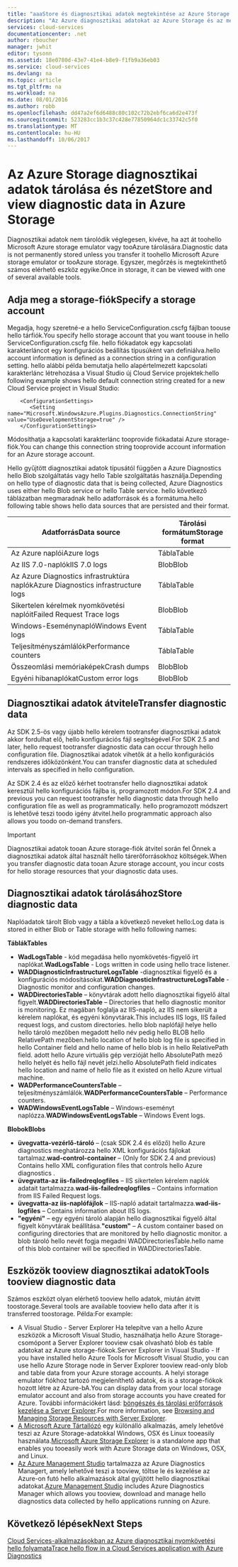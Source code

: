 ```yaml
---
title: "aaaStore és diagnosztikai adatok megtekintése az Azure Storage |} Microsoft Docs"
description: "Az Azure diagnosztikai adatokat az Azure Storage és az megtekintése"
services: cloud-services
documentationcenter: .net
author: rboucher
manager: jwhit
editor: tysonn
ms.assetid: 18e0780d-43e7-41e4-b8e9-f1fb9a36eb03
ms.service: cloud-services
ms.devlang: na
ms.topic: article
ms.tgt_pltfrm: na
ms.workload: na
ms.date: 08/01/2016
ms.author: robb
ms.openlocfilehash: dd47a2ef6d6488c80c102c72b2ebf6ca6d2e473f
ms.sourcegitcommit: 523283cc1b3c37c428e77850964dc1c33742c5f0
ms.translationtype: MT
ms.contentlocale: hu-HU
ms.lasthandoff: 10/06/2017
---
```

# <a name="store-and-view-diagnostic-data-in-azure-storage"></a><span data-ttu-id="f1e20-103">Az Azure Storage diagnosztikai adatok tárolása és nézet</span><span class="sxs-lookup"><span data-stu-id="f1e20-103">Store and view diagnostic data in Azure Storage</span></span>
<span data-ttu-id="f1e20-104">Diagnosztikai adatok nem tárolódik véglegesen, kivéve, ha azt át toohello Microsoft Azure storage emulator vagy tooAzure tárolására.</span><span class="sxs-lookup"><span data-stu-id="f1e20-104">Diagnostic data is not permanently stored unless you transfer it toohello Microsoft Azure storage emulator or tooAzure storage.</span></span> <span data-ttu-id="f1e20-105">Egyszer, megőrzés is megtekinthető számos elérhető eszköz egyike.</span><span class="sxs-lookup"><span data-stu-id="f1e20-105">Once in storage, it can be viewed with one of several available tools.</span></span>

## <a name="specify-a-storage-account"></a><span data-ttu-id="f1e20-106">Adja meg a storage-fiók</span><span class="sxs-lookup"><span data-stu-id="f1e20-106">Specify a storage account</span></span>
<span data-ttu-id="f1e20-107">Megadja, hogy szeretné-e a hello ServiceConfiguration.cscfg fájlban toouse hello tárfiók.</span><span class="sxs-lookup"><span data-stu-id="f1e20-107">You specify hello storage account that you want toouse in hello ServiceConfiguration.cscfg file.</span></span> <span data-ttu-id="f1e20-108">hello fiókadatok egy kapcsolati karakterláncot egy konfigurációs beállítás típusúként van definiálva.</span><span class="sxs-lookup"><span data-stu-id="f1e20-108">hello account information is defined as a connection string in a configuration setting.</span></span> <span data-ttu-id="f1e20-109">hello alábbi példa bemutatja hello alapértelmezett kapcsolati karakterlánc létrehozása a Visual Studio új Cloud Service projektek:</span><span class="sxs-lookup"><span data-stu-id="f1e20-109">hello following example shows hello default connection string created for a new Cloud Service project in  Visual Studio:</span></span>

```
    <ConfigurationSettings>
       <Setting name="Microsoft.WindowsAzure.Plugins.Diagnostics.ConnectionString" value="UseDevelopmentStorage=true" />
    </ConfigurationSettings>
```

<span data-ttu-id="f1e20-110">Módosíthatja a kapcsolati karakterlánc tooprovide fiókadatai Azure storage-fiók.</span><span class="sxs-lookup"><span data-stu-id="f1e20-110">You can change this connection string tooprovide account information for an Azure storage account.</span></span>

<span data-ttu-id="f1e20-111">Hello gyűjtött diagnosztikai adatok típusától függően a Azure Diagnostics hello Blob szolgáltatás vagy hello Table szolgáltatás használja.</span><span class="sxs-lookup"><span data-stu-id="f1e20-111">Depending on hello type of diagnostic data that is being collected, Azure Diagnostics uses either hello Blob service or hello Table service.</span></span> <span data-ttu-id="f1e20-112">hello következő táblázatban megmaradnak hello adatforrások és a formátuma.</span><span class="sxs-lookup"><span data-stu-id="f1e20-112">hello following table shows hello data sources that are persisted and their format.</span></span>

| <span data-ttu-id="f1e20-113">Adatforrás</span><span class="sxs-lookup"><span data-stu-id="f1e20-113">Data source</span></span> | <span data-ttu-id="f1e20-114">Tárolási formátum</span><span class="sxs-lookup"><span data-stu-id="f1e20-114">Storage format</span></span> |
| --- | --- |
| <span data-ttu-id="f1e20-115">Az Azure naplói</span><span class="sxs-lookup"><span data-stu-id="f1e20-115">Azure logs</span></span> |<span data-ttu-id="f1e20-116">Tábla</span><span class="sxs-lookup"><span data-stu-id="f1e20-116">Table</span></span> |
| <span data-ttu-id="f1e20-117">Az IIS 7.0-naplók</span><span class="sxs-lookup"><span data-stu-id="f1e20-117">IIS 7.0 logs</span></span> |<span data-ttu-id="f1e20-118">Blob</span><span class="sxs-lookup"><span data-stu-id="f1e20-118">Blob</span></span> |
| <span data-ttu-id="f1e20-119">Az Azure Diagnostics infrastruktúra naplók</span><span class="sxs-lookup"><span data-stu-id="f1e20-119">Azure Diagnostics infrastructure logs</span></span> |<span data-ttu-id="f1e20-120">Tábla</span><span class="sxs-lookup"><span data-stu-id="f1e20-120">Table</span></span> |
| <span data-ttu-id="f1e20-121">Sikertelen kérelmek nyomkövetési naplóit</span><span class="sxs-lookup"><span data-stu-id="f1e20-121">Failed Request Trace logs</span></span> |<span data-ttu-id="f1e20-122">Blob</span><span class="sxs-lookup"><span data-stu-id="f1e20-122">Blob</span></span> |
| <span data-ttu-id="f1e20-123">Windows-Eseménynapló</span><span class="sxs-lookup"><span data-stu-id="f1e20-123">Windows Event logs</span></span> |<span data-ttu-id="f1e20-124">Tábla</span><span class="sxs-lookup"><span data-stu-id="f1e20-124">Table</span></span> |
| <span data-ttu-id="f1e20-125">Teljesítményszámlálók</span><span class="sxs-lookup"><span data-stu-id="f1e20-125">Performance counters</span></span> |<span data-ttu-id="f1e20-126">Tábla</span><span class="sxs-lookup"><span data-stu-id="f1e20-126">Table</span></span> |
| <span data-ttu-id="f1e20-127">Összeomlási memóriaképek</span><span class="sxs-lookup"><span data-stu-id="f1e20-127">Crash dumps</span></span> |<span data-ttu-id="f1e20-128">Blob</span><span class="sxs-lookup"><span data-stu-id="f1e20-128">Blob</span></span> |
| <span data-ttu-id="f1e20-129">Egyéni hibanaplókat</span><span class="sxs-lookup"><span data-stu-id="f1e20-129">Custom error logs</span></span> |<span data-ttu-id="f1e20-130">Blob</span><span class="sxs-lookup"><span data-stu-id="f1e20-130">Blob</span></span> |

## <a name="transfer-diagnostic-data"></a><span data-ttu-id="f1e20-131">Diagnosztikai adatok átvitele</span><span class="sxs-lookup"><span data-stu-id="f1e20-131">Transfer diagnostic data</span></span>
<span data-ttu-id="f1e20-132">Az SDK 2.5-ös vagy újabb hello kérelem tootransfer diagnosztikai adatok akkor fordulhat elő, hello konfigurációs fájl segítségével.</span><span class="sxs-lookup"><span data-stu-id="f1e20-132">For SDK 2.5 and later, hello request tootransfer diagnostic data can occur through hello configuration file.</span></span> <span data-ttu-id="f1e20-133">Diagnosztikai adatok vihetők át a hello konfigurációs rendszeres időközönként.</span><span class="sxs-lookup"><span data-stu-id="f1e20-133">You can transfer diagnostic data at scheduled intervals as specified in hello configuration.</span></span>

<span data-ttu-id="f1e20-134">Az SDK 2.4 és az előző kérhet tootransfer hello diagnosztikai adatok keresztül hello konfigurációs fájlba is, programozott módon.</span><span class="sxs-lookup"><span data-stu-id="f1e20-134">For SDK 2.4 and previous you can request tootransfer hello diagnostic data through hello configuration file as well as programmatically.</span></span> <span data-ttu-id="f1e20-135">hello programozott módszert is lehetővé teszi toodo igény átvitel.</span><span class="sxs-lookup"><span data-stu-id="f1e20-135">hello programmatic approach also allows you toodo on-demand transfers.</span></span>

> [!IMPORTANT]
> <span data-ttu-id="f1e20-136">Diagnosztikai adatok tooan Azure storage-fiók átvitel során fel Önnek a diagnosztikai adatok által használt hello tárerőforrásokhoz költségek.</span><span class="sxs-lookup"><span data-stu-id="f1e20-136">When you transfer diagnostic data tooan Azure storage account, you incur costs for hello storage resources that your diagnostic data uses.</span></span>
> 
> 

## <a name="store-diagnostic-data"></a><span data-ttu-id="f1e20-137">Diagnosztikai adatok tárolásához</span><span class="sxs-lookup"><span data-stu-id="f1e20-137">Store diagnostic data</span></span>
<span data-ttu-id="f1e20-138">Naplóadatok tárolt Blob vagy a tábla a következő neveket hello:</span><span class="sxs-lookup"><span data-stu-id="f1e20-138">Log data is stored in either Blob or Table storage with hello following names:</span></span>

<span data-ttu-id="f1e20-139">**Táblák**</span><span class="sxs-lookup"><span data-stu-id="f1e20-139">**Tables**</span></span>

* <span data-ttu-id="f1e20-140">**WadLogsTable** - kód megadása hello nyomkövetés-figyelő írt naplókat.</span><span class="sxs-lookup"><span data-stu-id="f1e20-140">**WadLogsTable** - Logs written in code using hello trace listener.</span></span>
* <span data-ttu-id="f1e20-141">**WADDiagnosticInfrastructureLogsTable** -diagnosztikai figyelő és a konfigurációs módosításokat.</span><span class="sxs-lookup"><span data-stu-id="f1e20-141">**WADDiagnosticInfrastructureLogsTable** - Diagnostic monitor and configuration changes.</span></span>
* <span data-ttu-id="f1e20-142">**WADDirectoriesTable** – könyvtárak adott hello diagnosztikai figyelő által figyelt.</span><span class="sxs-lookup"><span data-stu-id="f1e20-142">**WADDirectoriesTable** – Directories that hello diagnostic monitor is monitoring.</span></span>  <span data-ttu-id="f1e20-143">Ez magában foglalja az IIS-napló, az IIS nem sikerült a kérelem naplókat, és egyéni könyvtárak.</span><span class="sxs-lookup"><span data-stu-id="f1e20-143">This includes IIS logs, IIS failed request logs, and custom directories.</span></span>  <span data-ttu-id="f1e20-144">hello blob naplófájl helye hello hello tároló mezőben megadott hello név pedig hello BLOB hello RelativePath mezőben.</span><span class="sxs-lookup"><span data-stu-id="f1e20-144">hello location of hello blob log file is specified in hello Container field and hello name of hello blob is in hello RelativePath field.</span></span>  <span data-ttu-id="f1e20-145">adott hello Azure virtuális gép verzióját hello AbsolutePath mező hello helyét és hello fájl nevét jelzi.</span><span class="sxs-lookup"><span data-stu-id="f1e20-145">hello AbsolutePath field indicates hello location and name of hello file as it existed on hello Azure virtual machine.</span></span>
* <span data-ttu-id="f1e20-146">**WADPerformanceCountersTable** – teljesítményszámlálók.</span><span class="sxs-lookup"><span data-stu-id="f1e20-146">**WADPerformanceCountersTable** – Performance counters.</span></span>
* <span data-ttu-id="f1e20-147">**WADWindowsEventLogsTable** – Windows-eseményt naplózza.</span><span class="sxs-lookup"><span data-stu-id="f1e20-147">**WADWindowsEventLogsTable** – Windows Event logs.</span></span>

<span data-ttu-id="f1e20-148">**Blobok**</span><span class="sxs-lookup"><span data-stu-id="f1e20-148">**Blobs**</span></span>

* <span data-ttu-id="f1e20-149">**üvegvatta-vezérlő-tároló** – (csak SDK 2.4 és előző) hello Azure diagnostics meghatározza hello XML konfigurációs fájlokat tartalmaz.</span><span class="sxs-lookup"><span data-stu-id="f1e20-149">**wad-control-container** – (Only for SDK 2.4 and previous) Contains hello XML configuration files that controls hello Azure diagnostics .</span></span>
* <span data-ttu-id="f1e20-150">**üvegvatta-az iis-failedreqlogfiles** – IIS sikertelen kérelem naplók adatait tartalmazza.</span><span class="sxs-lookup"><span data-stu-id="f1e20-150">**wad-iis-failedreqlogfiles** – Contains information from IIS Failed Request logs.</span></span>
* <span data-ttu-id="f1e20-151">**üvegvatta-az iis-naplófájlok** – IIS-napló adatait tartalmazza.</span><span class="sxs-lookup"><span data-stu-id="f1e20-151">**wad-iis-logfiles** – Contains information about IIS logs.</span></span>
* <span data-ttu-id="f1e20-152">**"egyéni"** – egy egyéni tároló alapján hello diagnosztikai figyelő által figyelt könyvtárak beállítása.</span><span class="sxs-lookup"><span data-stu-id="f1e20-152">**"custom"** – A custom container based on configuring directories that are monitored by hello diagnostic monitor.</span></span>  <span data-ttu-id="f1e20-153">a blob tároló hello nevét fogja megadni WADDirectoriesTable.</span><span class="sxs-lookup"><span data-stu-id="f1e20-153">hello name of this blob container will be specified in WADDirectoriesTable.</span></span>

## <a name="tools-tooview-diagnostic-data"></a><span data-ttu-id="f1e20-154">Eszközök tooview diagnosztikai adatok</span><span class="sxs-lookup"><span data-stu-id="f1e20-154">Tools tooview diagnostic data</span></span>
<span data-ttu-id="f1e20-155">Számos eszközt olyan elérhető tooview hello adatok, miután átvitt toostorage.</span><span class="sxs-lookup"><span data-stu-id="f1e20-155">Several tools are available tooview hello data after it is transferred toostorage.</span></span> <span data-ttu-id="f1e20-156">Példa:</span><span class="sxs-lookup"><span data-stu-id="f1e20-156">For example:</span></span>

* <span data-ttu-id="f1e20-157">A Visual Studio - Server Explorer Ha telepítve van a hello Azure eszközök a Microsoft Visual Studio, használhatja hello Azure Storage-csomópont a Server Explorer tooview csak olvasható blob és table adatokat az Azure storage-fiókok.</span><span class="sxs-lookup"><span data-stu-id="f1e20-157">Server Explorer in Visual Studio - If you have installed hello Azure Tools for Microsoft Visual Studio, you can use hello Azure Storage node in Server Explorer tooview read-only blob and table data from your Azure storage accounts.</span></span> <span data-ttu-id="f1e20-158">A helyi storage emulator fiókhoz tartozó megjeleníthető adatok, és is a storage-fiókok hozott létre az Azure-bA.</span><span class="sxs-lookup"><span data-stu-id="f1e20-158">You can display data from your local storage emulator account and also from storage accounts you have created for Azure.</span></span> <span data-ttu-id="f1e20-159">További információkért lásd: [böngészés és tárolási erőforrások kezelése a Server Explorer](../vs-azure-tools-storage-resources-server-explorer-browse-manage.md).</span><span class="sxs-lookup"><span data-stu-id="f1e20-159">For more information, see [Browsing and Managing Storage Resources with Server Explorer](../vs-azure-tools-storage-resources-server-explorer-browse-manage.md).</span></span>
* <span data-ttu-id="f1e20-160">[A Microsoft Azure Tártallózó](../vs-azure-tools-storage-manage-with-storage-explorer.md) egy különálló alkalmazás, amely lehetővé teszi az Azure Storage-adatokkal Windows, OSX és Linux tooeasily használata.</span><span class="sxs-lookup"><span data-stu-id="f1e20-160">[Microsoft Azure Storage Explorer](../vs-azure-tools-storage-manage-with-storage-explorer.md) is a standalone app that enables you tooeasily work with Azure Storage data on Windows, OSX, and Linux.</span></span>
* <span data-ttu-id="f1e20-161">[Az Azure Management Studio](http://www.cerebrata.com/products/azure-management-studio/introduction) tartalmazza az Azure Diagnostics Managert, amely lehetővé teszi a tooview, töltse le és kezelése az Azure-on futó hello alkalmazások által gyűjtött hello diagnosztikai adatokat.</span><span class="sxs-lookup"><span data-stu-id="f1e20-161">[Azure Management Studio](http://www.cerebrata.com/products/azure-management-studio/introduction) includes Azure Diagnostics Manager which allows you tooview, download and manage hello diagnostics data collected by hello applications running on Azure.</span></span>

## <a name="next-steps"></a><span data-ttu-id="f1e20-162">Következő lépések</span><span class="sxs-lookup"><span data-stu-id="f1e20-162">Next Steps</span></span>
[<span data-ttu-id="f1e20-163">Cloud Services-alkalmazásokban az Azure diagnosztikai nyomkövetési hello folyamata</span><span class="sxs-lookup"><span data-stu-id="f1e20-163">Trace hello flow in a Cloud Services application with Azure Diagnostics</span></span>](cloud-services-dotnet-diagnostics-trace-flow.md)

